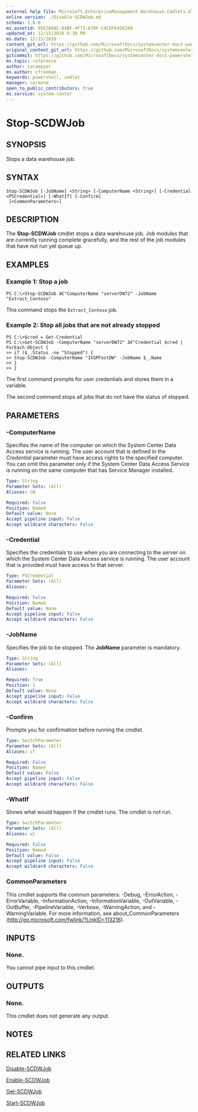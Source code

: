 ```yaml
---
external help file: Microsoft.EnterpriseManagement.Warehouse.Cmdlets.dll-Help.xml
online version: ./Disable-SCDWJob.md
schema: 2.0.0
ms.assetid: 95E2A68C-A4BF-4F73-A70F-C4CDF6426348
updated_at: 12/15/2016 6:30 PM
ms.date: 12/15/2016
content_git_url: https://github.com/MicrosoftDocs/systemcenter-docs-powershell/blob/master/systemcenter-cmdlets/SystemCenter2016/ServiceManagerDataWarehouse/vlatest/Stop-SCDWJob.md
original_content_git_url: https://github.com/MicrosoftDocs/systemcenter-docs-powershell/blob/master/systemcenter-cmdlets/SystemCenter2016/ServiceManagerDataWarehouse/vlatest/Stop-SCDWJob.md
gitcommit: https://github.com/MicrosoftDocs/systemcenter-docs-powershell/blob/59ca46449cbaf6c065d4887fdd68c8de98ef34f0/systemcenter-cmdlets/SystemCenter2016/ServiceManagerDataWarehouse/vlatest/Stop-SCDWJob.md
ms.topic: reference
author: tarameyer
ms.author: cfreeman
keywords: powershell, cmdlet
manager: carmonm
open_to_public_contributors: true
ms.service: system-center
---
```


# Stop-SCDWJob

## SYNOPSIS
Stops a data warehouse job.

## SYNTAX

```
Stop-SCDWJob [-JobName] <String> [-ComputerName <String>] [-Credential <PSCredential>] [-WhatIf] [-Confirm]
 [<CommonParameters>]
```

## DESCRIPTION
The **Stop-SCDWJob** cmdlet stops a data warehouse job.
Job modules that are currently running complete gracefully, and the rest of the job modules that have not run yet queue up.

## EXAMPLES

### Example 1: Stop a job
```
PS C:\>Stop-SCDWJob â€"ComputerName "serverDW72" -JobName "Extract_Contoso"
```

This command stops the `Extract_Contoso` job.

### Example 2: Stop all jobs that are not already stopped
```
PS C:\>$cred = Get-Credential
PS C:\>Get-SCDWJob -ComputerName "serverDW72" â€"Credential $cred | ForEach-Object {
>> if ($_.Status -ne "Stopped") {
>> Stop-SCDWJob -ComputerName "IXSMTestDW" -JobName $_.Name
>> }
>> }
```

The first command prompts for user credentials and stores them in a variable.

The second command stops all jobs that do not have the status of stopped.

## PARAMETERS

### -ComputerName
Specifies the name of the computer on which the System Center Data Access service is running.
The user account that is defined in the *Credential* parameter must have access rights to the specified computer.
You can omit this parameter only if the System Center Data Access Service is running on the same computer that has Service Manager installed.

```yaml
Type: String
Parameter Sets: (All)
Aliases: CN

Required: False
Position: Named
Default value: None
Accept pipeline input: False
Accept wildcard characters: False
```

### -Credential
Specifies the credentials to use when you are connecting to the server on which the System Center Data Access service is running.
The user account that is provided must have access to that server.

```yaml
Type: PSCredential
Parameter Sets: (All)
Aliases: 

Required: False
Position: Named
Default value: None
Accept pipeline input: False
Accept wildcard characters: False
```

### -JobName
Specifies the job to be stopped.
The **JobName** parameter is mandatory.

```yaml
Type: String
Parameter Sets: (All)
Aliases: 

Required: True
Position: 1
Default value: None
Accept pipeline input: False
Accept wildcard characters: False
```

### -Confirm
Prompts you for confirmation before running the cmdlet.

```yaml
Type: SwitchParameter
Parameter Sets: (All)
Aliases: cf

Required: False
Position: Named
Default value: False
Accept pipeline input: False
Accept wildcard characters: False
```

### -WhatIf
Shows what would happen if the cmdlet runs.
The cmdlet is not run.

```yaml
Type: SwitchParameter
Parameter Sets: (All)
Aliases: wi

Required: False
Position: Named
Default value: False
Accept pipeline input: False
Accept wildcard characters: False
```

### CommonParameters
This cmdlet supports the common parameters: -Debug, -ErrorAction, -ErrorVariable, -InformationAction, -InformationVariable, -OutVariable, -OutBuffer, -PipelineVariable, -Verbose, -WarningAction, and -WarningVariable. For more information, see about_CommonParameters (http://go.microsoft.com/fwlink/?LinkID=113216).

## INPUTS

### None.
You cannot pipe input to this cmdlet.

## OUTPUTS

### None.
This cmdlet does not generate any output.

## NOTES

## RELATED LINKS

[Disable-SCDWJob](xref:SystemCenter2016/ServiceManagerDataWarehouse/vlatest/Disable-SCDWJob.md)

[Enable-SCDWJob](xref:SystemCenter2016/ServiceManagerDataWarehouse/vlatest/Enable-SCDWJob.md)

[Get-SCDWJob](xref:SystemCenter2016/ServiceManagerDataWarehouse/vlatest/Get-SCDWJob.md)

[Start-SCDWJob](xref:SystemCenter2016/ServiceManagerDataWarehouse/vlatest/Start-SCDWJob.md)

